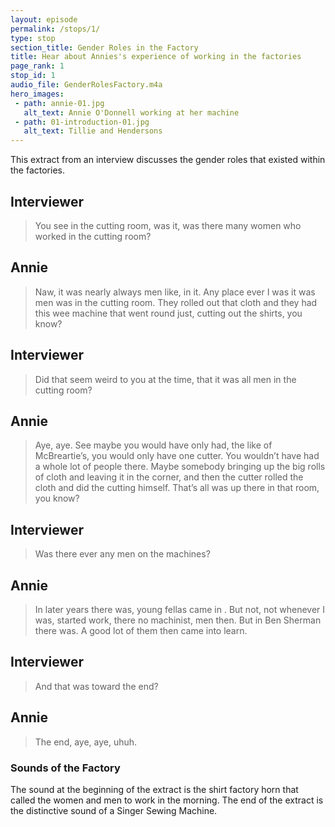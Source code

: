 ```yaml
---
layout: episode
permalink: /stops/1/
type: stop
section_title: Gender Roles in the Factory
title: Hear about Annies's experience of working in the factories
page_rank: 1
stop_id: 1
audio_file: GenderRolesFactory.m4a
hero_images:
 - path: annie-01.jpg
   alt_text: Annie O'Donnell working at her machine
 - path: 01-introduction-01.jpg
   alt_text: Tillie and Hendersons
---
```


This extract from an interview discusses the gender roles that existed within the factories.

## Interviewer

> You see in the cutting room, was it, was there many women who worked in the cutting room?

## Annie

> Naw, it was nearly always men like, in it. Any place ever I was it was men was in the cutting room. They rolled out that cloth and they had this wee machine that went round just, cutting out the shirts, you know?

## Interviewer

> Did that seem weird to you at the time, that it was all men in the cutting room? 

## Annie

> Aye, aye. See maybe you would have only had, the like of McBreartie’s, you would only have one cutter. You wouldn’t have had a whole lot of people there. Maybe somebody bringing up the big rolls of cloth and leaving it in the corner, and then the cutter rolled the cloth and did the cutting himself. That’s all was up there in that room, you know?

## Interviewer

> Was there ever any men on the machines?

## Annie

> In later years there was, young fellas came in . But not, not whenever I was, started work, there no machinist, men then. But in Ben Sherman there was. A good lot of them then came into learn. 

## Interviewer

> And that was toward the end?

## Annie

> The end, aye, aye, uhuh.

### Sounds of the Factory

The sound at the beginning of the extract is the shirt factory horn that called the women and men to work in the morning. The end of the extract is the distinctive sound of a Singer Sewing Machine.


